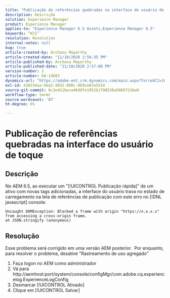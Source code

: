 ```yaml
---
title: "Publicação de referências quebradas na interface do usuário de toque"
description: Descrição
solution: Experience Manager
product: Experience Manager
applies-to: "Experience Manager 6.5 Assets,Experience Manager 6.5"
keywords: “KCS”
resolution: Resolution
internal-notes: null
bug: true
article-created-by: Archana Moparthy
article-created-date: "11/10/2020 2:56:35 PM"
article-published-by: Archana Moparthy
article-published-date: "11/10/2020 2:57:00 PM"
version-number: 2
article-number: KA-14682
dynamics-url: "https://adobe-ent.crm.dynamics.com/main.aspx?forceUCI=1&pagetype=entityrecord&etn=knowledgearticle&id=a2eb8aeb-6423-eb11-a813-00224809820c"
exl-id: 420234aa-9da2-4832-980c-9b9ce67e5524
source-git-commit: 0c3e421beca46d9fe1952b1f98538a50697216a0
workflow-type: tm+mt
source-wordcount: '87'
ht-degree: 6%

---
```


# Publicação de referências quebradas na interface do usuário de toque

## Descrição

No AEM 6.5, ao executar um &quot;[!UICONTROL Publicação rápida]&quot; de um ativo com novas tags adicionadas, a interface do usuário trava no estado de carregamento na tela de referências de publicação com este erro no [!DNL javascript] console:

```
Uncaught DOMException: Blocked a frame with origin "https://x.x.x.x" from accessing a cross-origin frame.
at JSON.stringify (anonymous)
```


## Resolução

Esse problema será corrigido em uma versão AEM posterior.  Por enquanto, para resolver o problema, desative &quot;Rastreamento de uso agregado&quot;

1. Faça logon no AEM como administrador
2. Vá para http://aemhost:port/system/console/configMgr/com.adobe.cq.experiencelog.ExperienceLogConfig
3. Desmarcar [!UICONTROL Ativado]
4. Clique em [!UICONTROL Salvar]
